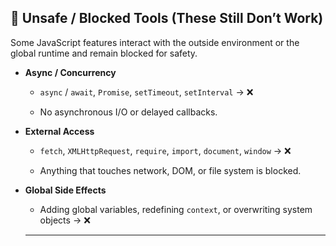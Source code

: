 ## 🔴 Unsafe / Blocked Tools (These Still Don’t Work)

Some JavaScript features interact with the outside environment or the global runtime and remain blocked for safety.

- **Async / Concurrency**
    
    - `async` / `await`, `Promise`, `setTimeout`, `setInterval` → ❌
        
    - No asynchronous I/O or delayed callbacks.
        
- **External Access**
    
    - `fetch`, `XMLHttpRequest`, `require`, `import`, `document`, `window` → ❌
        
    - Anything that touches network, DOM, or file system is blocked.
        
- **Global Side Effects**
    
    - Adding global variables, redefining `context`, or overwriting system objects → ❌
    
   ---
